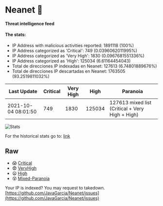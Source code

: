 # Neanet :hocho:
#### Threat intelligence feed
#### The stats:

- IP Address with malicious activities reported: 1891118 (100%)
- IP Address categorized as 'Critical':  749 (0.0396062011995%)
- IP Address categorized as 'Very High':  1830 (0.0967681551336%)
- IP Address categorized as 'High':  125034 (6.61164454043)
- Total de direcciones IP indexadas en Neanet:  127613 (6.74801889676%)
- Total de direcciones IP descartadas en Neanet:  1763505 (93.2519811032%)

| Last Update | Critical | Very High | High | Paranoia |
| --- | --- | --- | --- | --- |
| 2021-10-04 08:01:50 | 749 | 1830 | 125034 | 127613 mixed list (Critical + Very High + High)|

![Stats](https://docs.google.com/spreadsheets/d/e/2PACX-1vSnaNMIXVabIpDJjufMlzH7poXnshF3mgd8Is1g9ytUEzVsP5my4Trn8f-xkoLLQ38xpL3HtmUexLo6/pubchart?oid=501124687&format=image)

For the historical stats go to: [link](/stats.csv)
## Raw
- :scream: [Critical](https://raw.githubusercontent.com/JavaGarcia/Neanet/master/blacklists/neanet_critical.txt)
- :fearful: [VeryHigh](https://raw.githubusercontent.com/JavaGarcia/Neanet/master/blacklists/neanet_veryHigh.txtt)
- :frowning: [High](https://raw.githubusercontent.com/JavaGarcia/Neanet/master/blacklists/neanet_high.txt)
- :dizzy_face: [Mixed-Paranoia](https://raw.githubusercontent.com/JavaGarcia/Neanet/master/blacklists/neanet_all.txt)


Your IP is indexed? You may request to takedown. [https://github.com/JavaGarcia/Neanet/issues](https://github.com/JavaGarcia/Neanet/issues)



































































































































































































































































































































































































































































































































































































































































































































































































































































































































































































































































































































































































































































































































































































































































































































































































































































































































































































































































































































































































































































































































































































































































































































































































































































































































































































































































































































































































































































































































































































































































































































































































































































































































































































































































































































































































































































































































































































































































































































































































































































































































































































































































































































































































































































































































































































































































































































































































































































































































































































































































































































































































































































































































































































































































































































































































































































































































































































































































































































































































































































































































































































































































































































































































































































































































































































































































































































































































































































































































































































































































































































































































































































































































































































































































































































































































































































































































































































































































































































































































































































































































































































































































































































































































































































































































































































































































































































































































































































































































































































































































































































































































































































































































































































































